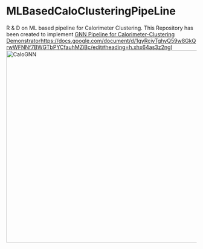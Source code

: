 # MLBasedCaloClusteringPipeLine
R &amp; D on ML based pipeline for Calorimeter Clustering.
This Repository has been created to implement [GNN Pipeline for Calorimeter-Clustering Demonstrator](https://docs.google.com/document/d/1gyRciyTghyQ59w8GkQrwWFNNf7BWGTbPYCfauhMZiBc/edit#heading=h.xhx64as3z2ng)https://docs.google.com/document/d/1gyRciyTghyQ59w8GkQrwWFNNf7BWGTbPYCfauhMZiBc/edit#heading=h.xhx64as3z2ng) 
<img width="509" alt="CaloGNN" src="https://github.com/Debottam/MLBasedCaloClusteringPipeLine/assets/34949953/1989f20e-fad2-430a-a5b0-a4db00b753cd">
